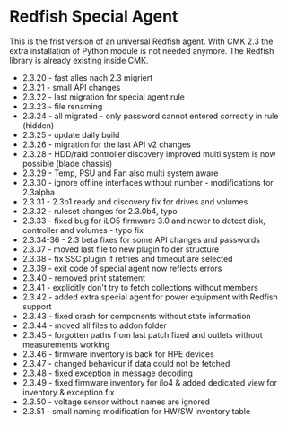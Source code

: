 # Redfish Special Agent

This is the frist version of an universal Redfish agent.
With CMK 2.3 the extra installation of Python module is not needed anymore.
The Redfish library is already existing inside CMK.

- 2.3.20 - fast alles nach 2.3 migriert
- 2.3.21 - small API changes
- 2.3.22 - last migration for special agent rule
- 2.3.23 - file renaming
- 2.3.24 - all migrated - only password cannot entered
  correctly in rule (hidden)
- 2.3.25 - update daily build
- 2.3.26 - migration for the last API v2 changes
- 2.3.28 - HDD/raid controller discovery improved
  multi system is now possible (blade chassis)
- 2.3.29 - Temp, PSU and Fan also multi system aware
- 2.3.30 - ignore offline interfaces
  without number - modifications for 2.3alpha
- 2.3.31 - 2.3b1 ready and discovery fix for drives and volumes
- 2.3.32 - ruleset changes for 2.3.0b4, typo
- 2.3.33 - fixed bug for iLO5 firmware 3.0 and newer to detect disk, controller and volumes - typo fix
- 2.3.34-36 - 2.3 beta fixes for some API changes and passwords
- 2.3.37 - moved last file to new plugin folder structure
- 2.3.38 - fix SSC plugin if retries and timeout are selected
- 2.3.39 - exit code of special agent now reflects errors
- 2.3.40 - removed print statement
- 2.3.41 - explicitly don't try to fetch collections without members
- 2.3.42 - added extra special agent for power equipment with Redfish support
- 2.3.43 - fixed crash for components without state information
- 2.3.44 - moved all files to addon folder
- 2.3.45 - forgotten paths from last patch fixed and outlets without measurements working
- 2.3.46 - firmware inventory is back for HPE devices
- 2.3.47 - changed behaviour if data could not be fetched
- 2.3.48 - fixed exception in message decoding
- 2.3.49 - fixed firmware inventory for ilo4 & added dedicated view for inventory & exception fix
- 2.3.50 - voltage sensor without names are ignored
- 2.3.51 - small naming modification for HW/SW inventory table
